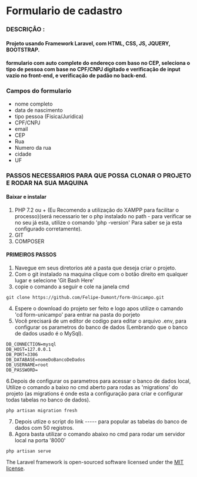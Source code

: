 # Formulario de cadastro

### DESCRIÇÂO :

#### Projeto usando Framework Laravel, com HTML, CSS, JS, JQUERY, BOOTSTRAP.

#### formulario com auto complete do endereço com baso no CEP, seleciona o tipo de pessoa com base no CPF/CNPJ digitado e verificação de input vazio no front-end, e verificação de padão no back-end.

### Campos do formulario

-   nome completo
-   data de nascimento
-   tipo pessoa (Fisica/Juridica)
-   CPF/CNPJ
-   email
-   CEP
-   Rua
-   Numero da rua
-   cidade
-   UF

### PASSOS NECESSARIOS PARA QUE POSSA CLONAR O PROJETO E RODAR NA SUA MAQUINA

#### Baixar e instalar

1. PHP 7.2 ou + (Eu Recomendo a utilização do XAMPP para facilitar o processo)(será necessario ter o php instalado no path - para verificar se no seu já esta, utilize o comando 'php -version' Para saber se ja esta configurado corretamente).
2. GIT
3. COMPOSER

#### PRIMEIROS PASSOS

1. Navegue em seus diretorios até a pasta que deseja criar o projeto.
2. Com o git instalado na maquina clique com o botão direito em qualquer lugar e selecione 'Git Bash Here'
3. copie o comando a seguir e cole na janela cmd

```
git clone https://github.com/Felipe-Dumont/form-Unicampo.git
```

4. Espere o download do projeto ser feito e logo apos utilize o camando 'cd form-unicampo' para entrar na pasta do porjeto
5. Você precisará de um editor de codigo para editar o arquivo .env, para configurar os parametros do banco de dados (Lembrando que o banco de dados usado é o MySql).

```
DB_CONNECTION=mysql
DB_HOST=127.0.0.1
DB_PORT=3306
DB_DATABASE=nomeDoBancoDeDados
DB_USERNAME=root
DB_PASSWORD=
```

6.Depois de configurar os parametros para acessar o banco de dados local, Utilize o comando a baixo no cmd aberto para rodas as 'migrations' do projeto (as migrations é onde esta a configuração para criar e configurar todas tabelas no banco de dados).

```
php artisan migration fresh
```

7. Depois utlize o script do link ----- para popular as tabelas do banco de dados com 50 registros.
8. Agora basta utilizar o comando abaixo no cmd para rodar um servidor local na porta '8000'

```
php artisan serve
```

The Laravel framework is open-sourced software licensed under the [MIT license](https://opensource.org/licenses/MIT).
